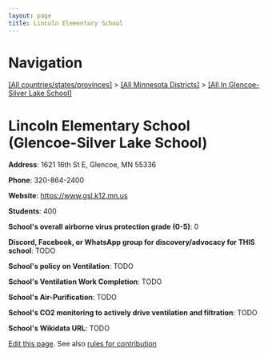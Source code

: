 ```yaml
---
layout: page
title: Lincoln Elementary School
---
```

# Navigation

[[All countries/states/provinces]](../../..) > [[All Minnesota Districts]](../..) > [[All In Glencoe-Silver Lake School]](..)

# Lincoln Elementary School (Glencoe-Silver Lake School)

**Address**: 1621 16th St E, Glencoe, MN 55336

**Phone**: 320-864-2400

**Website**: <https://www.gsl.k12.mn.us>

**Students**: 400

**School's overall airborne virus protection grade (0-5)**: 0

**Discord, Facebook, or WhatsApp group for discovery/advocacy for THIS school**: TODO

**School's policy on Ventilation**: TODO

**School's Ventilation Work Completion**: TODO

**School's Air-Purification**: TODO

**School's CO2 monitoring to actively drive ventilation and filtration**: TODO

**School's Wikidata URL**: TODO


[Edit this page](https://github.com/ventilate-schools/MN/edit/main/./Glencoe-Silver_Lake_School/Lincoln_Elementary_School.md). See also [rules for contribution](../../../contribution-rules/)